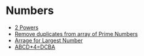 # Numbers

* [2 Powers](2_powers.md)
* [Remove duplicates from array of Prime Numbers](remove_duplicate_primes.md)
* [Arrage for Largest Number](arrange_for_largest_number.md)
* [ABCD*4=DCBA](abcd_4_dcba.md)
